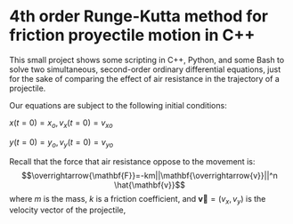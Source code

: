 # 4th order Runge-Kutta method for friction proyectile motion in C++
This small project shows some scripting in C++, Python, and some Bash to solve two simultaneous, second-order ordinary differential equations, just for the sake of comparing the effect of air resistance in the trajectory of a projectile.

Our equations are subject to the following initial conditions:

$x(t=0)=x_{o} , v_{x}(t=0)=v_{xo}$

$y(t=0)=y_{o}, v_{y}(t=0)=v_{yo}$

Recall that the force that air resistance oppose to the movement is:
$$\overrightarrow{\mathbf{F}}=-km||\mathbf{\overrightarrow{v}}||^n \hat{\mathbf{v}}$$
where $m$ is the mass, $k$ is a friction coefficient, and $\mathbf{\overrightarrow{v}}=(v_{x},v_{y})$ is the velocity vector of the projectile,
